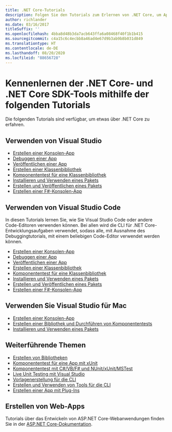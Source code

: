 ```yaml
---
title: .NET Core-Tutorials
description: Folgen Sie den Tutorials zum Erlernen von .NET Core, um Apps und Bibliotheken für Mac, Linux und Windows zu erstellen.
author: richlander
ms.date: 03/16/2017
titleSuffix: ''
ms.openlocfilehash: 4bba8d48b3da7acb643ffa6a08468f40f1b1b415
ms.sourcegitcommit: c4a15c6c4ecbb8a46ad4e67d9b3ab9b8b031d849
ms.translationtype: HT
ms.contentlocale: de-DE
ms.lasthandoff: 08/20/2020
ms.locfileid: "88656728"
---
```

# <a name="learn-net-core-and-the-net-core-sdk-tools-by-exploring-these-tutorials"></a>Kennenlernen der .NET Core- und .NET Core SDK-Tools mithilfe der folgenden Tutorials

Die folgenden Tutorials sind verfügbar, um etwas über .NET Core zu erfahren.

## <a name="use-visual-studio"></a>Verwenden von Visual Studio

- [Erstellen einer Konsolen-App](with-visual-studio.md)
- [Debuggen einer App](debugging-with-visual-studio.md)
- [Veröffentlichen einer App](publishing-with-visual-studio.md)
- [Erstellen einer Klassenbibliothek](library-with-visual-studio.md)
- [Komponententest für eine Klassenbibliothek](testing-library-with-visual-studio.md)
- [Installieren und Verwenden eines Pakets](/nuget/quickstart/install-and-use-a-package-in-visual-studio)
- [Erstellen und Veröffentlichen eines Pakets](/nuget/quickstart/create-and-publish-a-package-using-visual-studio)
- [Erstellen einer F#-Konsolen-App](../../fsharp/get-started/get-started-visual-studio.md)

## <a name="use-visual-studio-code"></a>Verwenden von Visual Studio Code

In diesen Tutorials lernen Sie, wie Sie Visual Studio Code oder andere Code-Editoren verwenden können. Bei allen wird die CLI für .NET Core-Entwicklungsaufgaben verwendet, sodass alle, mit Ausnahme des Debuggingtutorials, mit einem beliebigen Code-Editor verwendet werden können.

- [Erstellen einer Konsolen-App](with-visual-studio-code.md)
- [Debuggen einer App](debugging-with-visual-studio-code.md)
- [Veröffentlichen einer App](publishing-with-visual-studio-code.md)
- [Erstellen einer Klassenbibliothek](library-with-visual-studio-code.md)
- [Komponententest für eine Klassenbibliothek](testing-library-with-visual-studio-code.md)
- [Installieren und Verwenden eines Pakets](/nuget/quickstart/install-and-use-a-package-using-the-dotnet-cli)
- [Erstellen und Veröffentlichen eines Pakets](/nuget/quickstart/create-and-publish-a-package-using-the-dotnet-cli)
- [Erstellen einer F#-Konsolen-App](../../fsharp/get-started/get-started-vscode.md)

## <a name="use-visual-studio-for-mac"></a>Verwenden Sie Visual Studio für Mac

- [Erstellen einer Konsolen-App](with-visual-studio-mac.md)
- [Erstellen einer Bibliothek und Durchführen von Komponententests](library-with-visual-studio-mac.md)
- [Installieren und Verwenden eines Pakets](/nuget/quickstart/install-and-use-a-package-in-visual-studio-mac)

## <a name="advanced-topics"></a>Weiterführende Themen

- [Erstellen von Bibliotheken](libraries.md)
- [Komponententest für eine App mit xUnit](testing-with-cli.md)
- [Komponententest mit C#/VB/F# und NUnit/xUnit/MSTest](../testing/index.md)
- [Live Unit Testing mit Visual Studio](/visualstudio/test/live-unit-testing-start)
- [Vorlagenerstellung für die CLI](cli-templates-create-item-template.md)
- [Erstellen und Verwenden von Tools für die CLI](../tools/global-tools-how-to-create.md)
- [Erstellen einer App mit Plug-Ins](creating-app-with-plugin-support.md)

## <a name="create-web-apps"></a>Erstellen von Web-Apps

Tutorials über das Entwickeln von ASP.NET Core-Webanwendungen finden Sie in der [ASP.NET Core-Dokumentation](/aspnet/core/).
